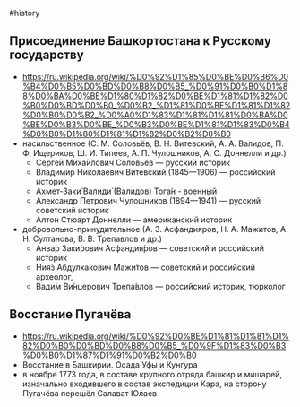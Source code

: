 #history
## Присоединение Башкортостана к Русскому государству
- https://ru.wikipedia.org/wiki/%D0%92%D1%85%D0%BE%D0%B6%D0%B4%D0%B5%D0%BD%D0%B8%D0%B5_%D0%91%D0%B0%D1%88%D0%BA%D0%BE%D1%80%D1%82%D0%BE%D1%81%D1%82%D0%B0%D0%BD%D0%B0_%D0%B2_%D1%81%D0%BE%D1%81%D1%82%D0%B0%D0%B2_%D0%A0%D1%83%D1%81%D1%81%D0%BA%D0%BE%D0%B3%D0%BE_%D0%B3%D0%BE%D1%81%D1%83%D0%B4%D0%B0%D1%80%D1%81%D1%82%D0%B2%D0%B0
- насильственное (С. М. Соловьёв, В. Н. Витевский, А. А. Валидов, П. Ф. Ищериков, Ш. И. Типеев, А. П. Чулошников, А. С. Доннелли и др.)
	- Серге́й Миха́йлович Соловьёв — русский историк
	- Владимир Николаевич Витевский (1845—1906) — российский историк
	- Ахмет-Заки́ Валиди́ (Валидов) Тога́н - военный
	- Александр Петрович Чулошников (1894—1941) — русский советский историк
	- Алтон Стюарт Доннелли — американский историк
- добровольно-принудительное (А. З. Асфандияров, Н. А. Мажитов, А. Н. Султанова, В. В. Трепавлов и др.)
	- Анва́р Заки́рович Асфандия́ров — советский и российский историк
	- Ния́з Абдулха́кович Мажи́тов — советский и российский археолог,
	- Вади́м Ви́нцерович Трепа́влов — российский историк, тюрколог

## Восстание Пугачёва
- https://ru.wikipedia.org/wiki/%D0%92%D0%BE%D1%81%D1%81%D1%82%D0%B0%D0%BD%D0%B8%D0%B5_%D0%9F%D1%83%D0%B3%D0%B0%D1%87%D1%91%D0%B2%D0%B0
- Восстание в Башкирии. Осада Уфы и Кунгура
- в ноябре 1773 года, в составе крупного отряда башкир и мишарей, изначально входившего в состав экспедиции Кара, на сторону Пугачёва перешёл Салават Юлаев